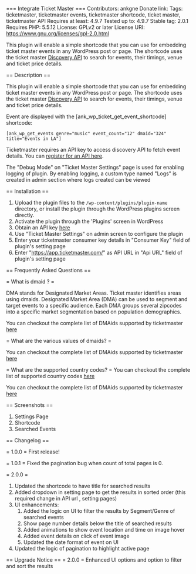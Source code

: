 === Integrate Ticket Master ===
Contributors: ankgne
Donate link:
Tags: ticketmaster, ticketmaster events, ticketmaster shortcode, ticket master, ticketmaster API
Requires at least: 4.9.7
Tested up to: 4.9.7
Stable tag: 2.0.1
Requires PHP: 5.5.12
License: GPLv2 or later
License URI: https://www.gnu.org/licenses/gpl-2.0.html

This plugin will enable a simple shortcode that you can use for embedding ticket master events in any WordPress post or page. The shortcode uses the ticket master <a href="https://developer.ticketmaster.com/products-and-docs/apis/discovery-api/v2/">Discovery API</a> to search for events, their timings, venue and ticket price details.

== Description ==

This plugin will enable a simple shortcode that you can use for embedding ticket master events in any WordPress post or page. The shortcode uses the ticket master <a href="https://developer.ticketmaster.com/products-and-docs/apis/discovery-api/v2/">Discovery API</a> to search for events, their timings, venue and ticket price details.

Event are displayed with the [ank_wp_ticket_get_event_shortcode] shortcode:


<pre><code>[ank_wp_get_events genre="music" event_count="12" dmaid="324" title="Events in LA"]
</code></pre>

Ticketmaster requires an API key to access discovery API to fetch event details. You can <a href="https://developer-acct.ticketmaster.com/user/register">register for an API here</a>.


The "Debug Mode" on "Ticket Master Settings" page is used for enabling logging of plugin. By enabling logging, a custom type named "Logs" is created in admin section where logs created can be viewed

== Installation ==

1. Upload the plugin files to the `/wp-content/plugins/plugin-name` directory, or install the plugin through the WordPress plugins screen directly.
1. Activate the plugin through the 'Plugins' screen in WordPress
1. Obtain an API key <a href="https://developer-acct.ticketmaster.com/user/register">here</a>
1. Use "Ticket Master Settings" on admin screen to configure the plugin
1. Enter your ticketmaster consumer key details in "Consumer Key" field of plugin's setting page
1. Enter "https://app.ticketmaster.com/" as API URL in "Api URL" field of plugin's setting page


== Frequently Asked Questions ==

= What is dmaid ? =

DMA stands for Designated Market Areas. Ticket master identifies areas using dmaids. 
Designated Market Area (DMA) can be used to segment and target events to a specific audience. Each DMA groups several zipcodes into a specific market segmentation based on population demographics.

You can checkout the complete list of DMAids supported by ticketmaster <a href="https://developer.ticketmaster.com/products-and-docs/apis/discovery-api/v2/#supported-dma">here </a>


= What are the various values of dmaids? =


You can checkout the complete list of DMAids supported by ticketmaster <a href="https://developer.ticketmaster.com/products-and-docs/apis/discovery-api/v2/#supported-dma">here </a>

= What are the supported country codes? =
You can checkout the complete list of supported country codes <a href="https://developer.ticketmaster.com/products-and-docs/apis/discovery-api/v2/#supported-country-codes">here </a>



You can checkout the complete list of DMAids supported by ticketmaster <a href="https://developer.ticketmaster.com/products-and-docs/apis/discovery-api/v2/#supported-dma">here </a>

== Screenshots ==
 
1. Settings Page
2. Shortcode
3. Searched Events

== Changelog ==

= 1.0.0 =
First release!

= 1.0.1 =
Fixed the pagination bug when count of total pages is 0.

= 2.0.0 =
1) Updated the shortcode to have title for searched results
2) Added dropdown in setting page to get the results in sorted order (this required change in API url , setting pages)
3) UI enhancements:
	1) Added the logic on UI to filter the results by Segment/Genre of searched events
	2) Show page number details below the title of searched results
	3) Added animations to show event location and time on image hover
	4) Added event details on click of event image	
	5) Updated the date format of event on UI
4) Updated the logic of pagination to highlight active page

== Upgrade Notice ==
= 2.0.0 =
Enhanced UI options and option to filter and sort the results
